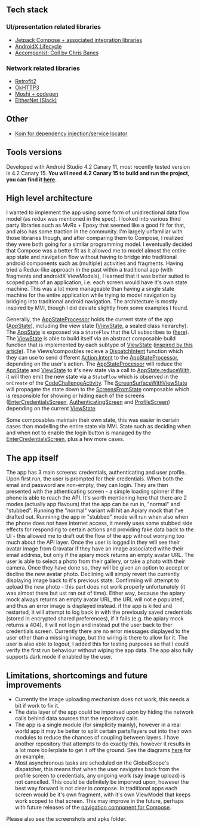 ## Tech stack

### UI/presentation related libraries
 - [Jetpack Compose + associated integration libraries](https://developer.android.com/jetpack/compose)
 - [AndroidX Lifecycle](https://developer.android.com/jetpack/androidx/releases/lifecycle)
 - [Accompanist: Coil by Chris Banes](https://github.com/chrisbanes/accompanist/tree/main/coil)

### Network related libraries
 - [Retrofit2](https://square.github.io/retrofit/)
 - [OkHTTP3](https://square.github.io/okhttp/)
 - [Moshi + codegen](https://github.com/square/moshi)
 - [EitherNet (Slack)](https://github.com/slackhq/EitherNet)
 
 ## Other
 - [Koin for dependency injection/service locator](https://insert-koin.io)

 
## Tools versions
Developed with Android Studio 4.2 Canary 11, most recently tested version is 4.2 Canary 15. **You will need 4.2 Canary 15 to build and run the project, you can find it [here](https://developer.android.com/studio/archive).**

 
## High level architecture
I wanted to implement the app using some form of unidirectional data flow model (as redux was mentioned in the spec). I looked into various third party libraries such as MvRx + Epoxy that seemed like a good fit for that, and also has some traction in the community. I'm largely unfamiliar with those libraries though, and after comparing them to Compose, I realized they were both going for a similar programming model. I eventually decided that Compose was a better fit as it allowed me to model almost the entire app state and navigation flow without having to bridge into traditional android components such as (multiple) activities and fragments. Having tried a Redux-like approach in the past within a traditional app (with fragments and androidX ViewModels), I learned that it was better suited to scoped parts of an application, i.e. each screen would have it's own state machine. This was a lot more manageable than having a single state machine for the entire application while trying to model navigation by bridging into traditional android navigation. The architecture is mostly inspired by MVI, though I did deviate slightly from some examples I found. 

Generally, the [AppStateProcessor](https://github.com/Aidanvii7/CodeChallenge1/blob/main/App/app/src/main/java/com/aidanvii/codechallenge/state/AppStateProcessor.kt) holds the current state of the app ([AppState](https://github.com/Aidanvii7/CodeChallenge1/blob/main/App/app/src/main/java/com/aidanvii/codechallenge/state/AppState.kt)), including the view state ([ViewState](https://github.com/Aidanvii7/CodeChallenge1/blob/main/App/app/src/main/java/com/aidanvii/codechallenge/state/ViewState.kt), a sealed class heirarchy). The [AppState](https://github.com/Aidanvii7/CodeChallenge1/blob/main/App/app/src/main/java/com/aidanvii/codechallenge/state/AppState.kt) is expossed via a `StateFlow` that the UI subscribes to ([here](https://github.com/Aidanvii7/CodeChallenge1/blob/main/App/app/src/main/java/com/aidanvii/codechallenge/CodeChallengeActivity.kt)). The [ViewState](https://github.com/Aidanvii7/CodeChallenge1/blob/main/App/app/src/main/java/com/aidanvii/codechallenge/state/ViewState.kt) is able to build itself via an abstract composable build function that is implemented by each subtype of [ViewState](https://github.com/Aidanvii7/CodeChallenge1/blob/main/App/app/src/main/java/com/aidanvii/codechallenge/state/ViewState.kt) ([inspired by this article](https://medium.com/swlh/android-mvi-with-jetpack-compose-b0890f5156ac)). The Views/composbles recieve a [DispatchIntent](https://github.com/Aidanvii7/CodeChallenge1/blob/main/App/app/src/main/java/com/aidanvii/codechallenge/state/dispatchers.kt) function which they can use to send different [Action.Intent](https://github.com/Aidanvii7/CodeChallenge1/blob/main/App/app/src/main/java/com/aidanvii/codechallenge/state/Action.kt) to the [AppStateProcessor](https://github.com/Aidanvii7/CodeChallenge1/blob/main/App/app/src/main/java/com/aidanvii/codechallenge/state/AppStateProcessor.kt), depending on the user's action. The [AppStateProcessor](https://github.com/Aidanvii7/CodeChallenge1/blob/main/App/app/src/main/java/com/aidanvii/codechallenge/state/AppStateProcessor.kt) will reduce the [AppState](https://github.com/Aidanvii7/CodeChallenge1/blob/main/App/app/src/main/java/com/aidanvii/codechallenge/state/AppState.kt) and [ViewState](https://github.com/Aidanvii7/CodeChallenge1/blob/main/App/app/src/main/java/com/aidanvii/codechallenge/state/ViewState.kt) to it's new state via a call to [AppState.reduceWith](https://github.com/Aidanvii7/CodeChallenge1/blob/main/App/app/src/main/java/com/aidanvii/codechallenge/state/reducers.kt), it will then emit the new state via a `StateFlow` which is observed in the `onCreate` of the [CodeChallengeActivity](https://github.com/Aidanvii7/CodeChallenge1/blob/main/App/app/src/main/java/com/aidanvii/codechallenge/CodeChallengeActivity.kt). The [ScreenSurfaceWithViewState](https://github.com/Aidanvii7/CodeChallenge1/blob/main/App/app/src/main/java/com/aidanvii/codechallenge/ui/screens/ScreenSurface.kt) will propagate the state down to the [ScreensFromState](https://github.com/Aidanvii7/CodeChallenge1/blob/main/App/app/src/main/java/com/aidanvii/codechallenge/ui/ScreensFromState.kt) composable which is responsible for showing or hiding each of the screens ([EnterCredentialsScreen](https://github.com/Aidanvii7/CodeChallenge1/blob/main/App/app/src/main/java/com/aidanvii/codechallenge/ui/screens/EnterCredentialsScreen.kt), [AuthenticatingScreen](https://github.com/Aidanvii7/CodeChallenge1/blob/main/App/app/src/main/java/com/aidanvii/codechallenge/ui/screens/AuthenticatingScreen.kt) and [ProfileScreen](https://github.com/Aidanvii7/CodeChallenge1/blob/main/App/app/src/main/java/com/aidanvii/codechallenge/ui/screens/ProfileScreen.kt)) depending on the current [ViewState](https://github.com/Aidanvii7/CodeChallenge1/blob/main/App/app/src/main/java/com/aidanvii/codechallenge/state/ViewState.kt).

Some composables maintain their own state, this was easier in certain cases than modelling the entire state via MVI. State such as deciding when and when not to enable the login button is managed by the [EnterCredentialsScreen](https://github.com/Aidanvii7/CodeChallenge1/blob/main/App/app/src/main/java/com/aidanvii/codechallenge/ui/screens/EnterCredentialsScreen.kt), plus a few more cases.


## The app itself
The app has 3 main screens: credentials, authenticating and user profile. Upon first run, the user is prompted for their credentials. When both the email and password are non-empty, they can login. They are then presented with the athenticating screen - a simple loading spinner if the phone is able to reach the API. It's worth mentioning here that there are 2 modes (actually app flavours) that the app can be run in, "normal" and "stubbed". Running the "normal" variant will hit an Apiary mock that I've drafted out. Runninng the app in "stubbed" mode will run when also when the phone does not have internet access, it merely uses some stubbed side effects for responding to certain actions and providing fake data back to the UI - this allowed me to draft out the flow of the app without worrying too much about the API layer. Once the user is logged in they will see their avatar image from Gravatar if they have an image associated withe their email address, but only if the apiary mock returns an empty avatar URL. The user is able to select a photo from their gallery, or take a photo with their camera. Once they have done so, they will be given an option to accept or decline the new avatar photo. Declining will simply revert the currently displaying image back to it's previous state. Confirming will attempt to upload the new photo - this part does not work properly unfortunately (it was almost there but ust ran out of time). Either way, because the apiary mock always returns an empty avatar URL, the URL will not e populated, and thus an error image is displayed instead. if the app is killed and restarted, it will attempt to log back in with the previously saved credentials (stored in encrypted shared preferences), if it fails (e.g. the apiary mock returns a 404), it will not login and instead put the user back to ther credentials screen. Currently there are no error messages displayed to the user other than a missing image, but the wiring is there to allow for it. The user is also able to logout, I added this for testing purposes so that I could verify the first run behaviour without wiping the app data. The app also fully supports dark mode if enabled by the user.

## Limitations, shortcomings and future improvements
 - Currently the image uploading mechanism does not work, this needs a bit if work to fix it.
 - The data layer of the app could be imporved upon by hiding the network calls behind data sources that the repository calls.
 - The app is a single module (for simplicity mainly), however in a real world app it may be better to split certain parts/layers out into their own modules to reduce the chances of coupling between layers. I have another repository that attempts to do exactly this, however it results in a lot more boilerplate to get it off the ground. See the diagrams [here](https://github.com/Aidanvii7/MercariApp) for an example.
 - Most asynchronous tasks are scheduled on the GlobalScope's dispatcher, this means that when the user navigates back from the profile screen to credentials, any ongoing work (say image upload) is not cancelled. This could be definitely be imporved upon, however the best way forward is not clear in compose. In traditional apps each screen would be it's own fragment, with it's own ViewModel that keeps work scoped to that screen. This may improve in the future, perhaps with future releases of the [navigation component for Compose](https://developer.android.com/jetpack/compose/navigation).
 
Please also see the screenshots and apks folder.
